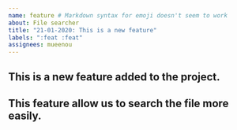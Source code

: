 ```yaml
---
name: feature # Markdown syntax for emoji doesn't seem to work
about: File searcher
title: "21-01-2020: This is a new feature"
labels: ":feat :feat"
assignees: mueenou
---
```


<!-- This is a new feature -->
## This is a new feature added to the project.

<!-- The expectations -->
## This feature allow us to search the file more easily.